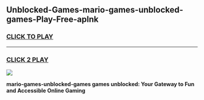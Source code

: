 
## Unblocked-Games-mario-games-unblocked-games-Play-Free-aplnk
<h3>
<a href="https://premium76.site?title=mario-games-unblocked-games&ref=10A">CLICK TO PLAY</a></h3>
<hr>

<h3>
<a href="https://premium76.site?title=mario-games-unblocked-games&ref=10A">CLICK 2 PLAY</a>
  
</h3>

<a href="https://premium76.site?title=mario-games-unblocked-games&ref=10A"><img src="https://clearcache.store/games.png"></a>


**mario-games-unblocked-games games unblocked: Your Gateway to Fun and Accessible Online Gaming**

